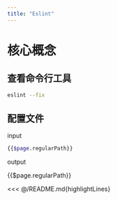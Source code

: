 ```yaml
---
title: "Eslint"
---
```


# 核心概念

## 查看命令行工具

```sh
eslint --fix
```

## 配置文件

input

```sh
{{$page.regularPath}}
```

output

{{$page.regularPath}}

<<< @/README.md{highlightLines}
